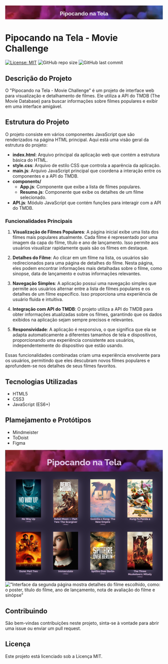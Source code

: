 !["A capa do site é uma animação multicolorida com pipocas estrourando"](src/assets/capaPipocando.jpg)


# Pipocando na Tela - Movie Challenge

[![License: MIT](https://img.shields.io/badge/License-MIT-yellow.svg)](https://opensource.org/licenses/MIT) ![GitHub repo size](https://img.shields.io/github/repo-size/PVCBia/movie-challenge) ![GitHub last commit](https://img.shields.io/github/last-commit/PVCBia/movie-challenge)


## Descrição do Projeto

O "Pipocando na Tela - Movie Challenge" é um projeto de interface web para visualização e detalhamento de filmes. Ele utiliza a API do TMDB (The Movie Database) para buscar informações sobre filmes populares e exibir em uma interface amigável.


## Estrutura do Projeto

O projeto consiste em vários componentes JavaScript que são renderizados na página HTML principal. Aqui está uma visão geral da estrutura do projeto:

- **index.html**: Arquivo principal da aplicação web que contém a estrutura básica do HTML.
- **style.css**: Arquivo de estilo CSS que controla a aparência da aplicação.
- **main.js**: Arquivo JavaScript principal que coordena a interação entre os componentes e a API do TMDB.
- **components/**
  - **App.js**: Componente que exibe a lista de filmes populares.
  - **Resumo.js**: Componente que exibe os detalhes de um filme selecionado.
- **API.js**: Módulo JavaScript que contém funções para interagir com a API do TMDB.


### Funcionalidades Principais

1. **Visualização de Filmes Populares**: A página inicial exibe uma lista dos filmes mais populares atualmente. Cada filme é representado por uma imagem da capa do filme, título e ano de lançamento. Isso permite aos usuários visualizar rapidamente quais são os filmes em destaque.

2. **Detalhes do Filme**: Ao clicar em um filme na lista, os usuários são redirecionados para uma página de detalhes do filme. Nesta página, eles podem encontrar informações mais detalhadas sobre o filme, como sinopse, data de lançamento e outras informações relevantes.

3. **Navegação Simples**: A aplicação possui uma navegação simples que permite aos usuários alternar entre a lista de filmes populares e os detalhes de um filme específico. Isso proporciona uma experiência de usuário fluida e intuitiva.

4. **Integração com API do TMDB**: O projeto utiliza a API do TMDB para obter informações atualizadas sobre os filmes, garantindo que os dados exibidos na aplicação sejam sempre precisos e relevantes.

5. **Responsividade**: A aplicação é responsiva, o que significa que ela se adapta automaticamente a diferentes tamanhos de tela e dispositivos, proporcionando uma experiência consistente aos usuários, independentemente do dispositivo que estão usando.

Essas funcionalidades combinadas criam uma experiência envolvente para os usuários, permitindo que eles descubram novos filmes populares e aprofundem-se nos detalhes de seus filmes favoritos.


## Tecnologias Utilizadas

- HTML5
- CSS3
- JavaScript (ES6+)


## Plamejamento e Protótipos
- Mindmeister
- ToDoist
- Figma

!["Interface da página, mostrando o título 'Pipocando na Tela', e logo a baixo quatro colunas com os posteres dos filmes mais populares"](src/assets/interfacePrincipal.png)
!["Interface da segunda página mostra detalhes do filme escolhido, como: o poster, título do filme, ano de lançamento, nota de avaliação do filme e sinópse"]((src/assets/pgDetalhes.jpg))


## Contribuindo

São bem-vindas contribuições neste projeto, sinta-se à vontade para abrir uma issue ou enviar um pull request.


## Licença

Este projeto está licenciado sob a Licença MIT.
